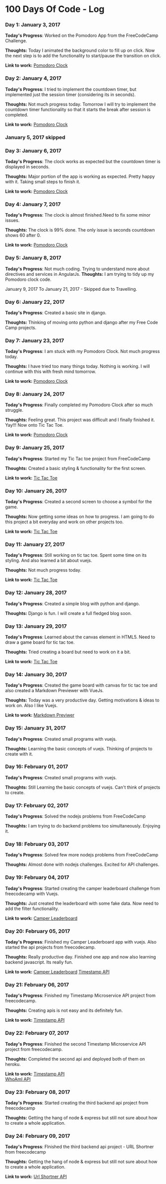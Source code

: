 # 100 Days Of Code - Log

### Day 1: January 3, 2017

**Today's Progress**: Worked on the Pomodoro App from the FreeCodeCamp Challenge. 

**Thoughts:** Today I animated the background color to fill up on click. Now the next step is to add the functionality to start/pause the transition on click. 

**Link to work:** [Pomodoro Clock](https://github.com/rashmimalpande/Pomodoro-Clock)

### Day 2: January 4, 2017

**Today's Progress**: I tried to implement the countdown timer, but implemented just the session timer (considering its in seconds).

**Thoughts:** Not much progress today. Tomorrow I will try to implement the countdown timer functionality so that it starts the break after session is completed.

**Link to work:** [Pomodoro Clock](https://github.com/rashmimalpande/Pomodoro-Clock)

### January 5, 2017 skipped

### Day 3: January 6, 2017

**Today's Progress**: The clock works as expected but the countdown timer is displayed in seconds.

**Thoughts:** Major portion of the app is working as expected. Pretty happy with it. Taking small steps to finish it.

**Link to work:** [Pomodoro Clock](https://github.com/rashmimalpande/Pomodoro-Clock)

### Day 4: January 7, 2017

**Today's Progress**: The clock is almost finished.Need to fix some minor issues.

**Thoughts:** The clock is 99% done. The only issue is seconds countdown shows 60 after 0.

**Link to work:** [Pomodoro Clock](https://github.com/rashmimalpande/Pomodoro-Clock)

### Day 5: January 8, 2017

**Today's Progress**: Not much coding. Trying to understand more about directives and services in AngularJs.
**Thoughts:** I am trying to tidy up my Pomodoro clock code. 

January 9, 2017 To January 21, 2017 - Skipped due to Travelling.

### Day 6: January 22, 2017

**Today's Progress**: Created a basic site in django.

**Thoughts:** Thinking of moving onto python and django after my Free Code Camp projects.

### Day 7: January 23, 2017

**Today's Progress**: I am stuck with my Pomodoro Clock. Not much progress today.

**Thoughts:** I have tried too many things today. Nothing is working. I will continue with this with fresh mind tomorrow.

**Link to work:** [Pomodoro Clock](https://github.com/rashmimalpande/Pomodoro-Clock)

### Day 8: January 24, 2017

**Today's Progress**: Finally completed my Pomodoro Clock after so much struggle.

**Thoughts:** Feeling great. This project was difficult and I finally finished it. Yay!!! Now onto Tic Tac Toe.

**Link to work:** [Pomodoro Clock](https://github.com/rashmimalpande/Pomodoro-Clock)

### Day 9: January 25, 2017

**Today's Progress**: Started my Tic Tac toe project from FreeCodeCamp

**Thoughts:** Created a basic styling & functionality for the first screen.

**Link to work:** [Tic Tac Toe](https://github.com/rashmimalpande/Tic-Tac-Toe)

### Day 10: January 26, 2017

**Today's Progress**: Created a second screen to choose a symbol for the game.

**Thoughts:** Now getting some ideas on how to progress. I am going to do this project a bit everyday and work on other projects too.

**Link to work:** [Tic Tac Toe](https://github.com/rashmimalpande/Tic-Tac-Toe)

### Day 11: January 27, 2017

**Today's Progress**: Still working on tic tac toe. Spent some time on its styling. And also learned a bit about vuejs.

**Thoughts:** Not much progress today.

**Link to work:** [Tic Tac Toe](https://github.com/rashmimalpande/Tic-Tac-Toe)


### Day 12: January 28, 2017

**Today's Progress**: Created a simple blog with python and django.

**Thoughts:** Django is fun. I will create a full fledged blog soon.

### Day 13: January 29, 2017

**Today's Progress**: Learned about the canvas element in HTML5. Need to draw a game board for tic tac toe.

**Thoughts:** Tried creating a board but need to work on it a bit.

**Link to work:** [Tic Tac Toe](https://github.com/rashmimalpande/Tic-Tac-Toe)

### Day 14: January 30, 2017

**Today's Progress**: Created the game board with canvas for tic tac toe and also created a Markdown Previewer with VueJs.

**Thoughts:** Today was a very productive day. Getting motivations & ideas to work on. Also I like Vuejs.

**Link to work:** [Markdown Previwer](https://github.com/rashmimalpande/Markdown-Previewer)


### Day 15: January 31, 2017

**Today's Progress**: Created small programs with vuejs.

**Thoughts:** Learning the basic concepts of vuejs. Thinking of projects to create with it.

### Day 16: February 01, 2017

**Today's Progress**: Created small programs with vuejs.

**Thoughts:** Still Learning the basic concepts of vuejs. Can't think of projects to create.

### Day 17: February 02, 2017

**Today's Progress**: Solved the nodejs problems from FreeCodeCamp

**Thoughts:** I am trying to do backend problems too simultaneously. Enjoying it.

### Day 18: February 03, 2017

**Today's Progress**: Solved few more nodejs problems from FreeCodeCamp

**Thoughts:** Almost done with nodejs challenges. Excited for API challenges.

### Day 19: February 04, 2017

**Today's Progress**: Started creating the camper leaderboard challenge from freecodecamp with Vuejs.

**Thoughts:** Just created the leaderboard with some fake data. Now need to add the filter functionality.

**Link to work:** [Camper Leaderboard](https://github.com/rashmimalpande/Camper-Leaderboard)

### Day 20: February 05, 2017

**Today's Progress**: Finished my Camper Leaderboard app with vuejs. Also started the api projects from freecodecamp.

**Thoughts:** Really productive day. Finished one app and now also learning backend javascript. Its really fun.

**Link to work:** 
[Camper Leaderboard](https://github.com/rashmimalpande/Camper-Leaderboard)
[Timestamp API](https://github.com/rashmimalpande/timestamp-api)

### Day 21: February 06, 2017

**Today's Progress**: Finished my Timestamp Microservice API project from freecodecamp.

**Thoughts:** Creating apis is not easy and its definitely fun.

**Link to work:** [Timestamp API](https://github.com/rashmimalpande/timestamp-api)

### Day 22: February 07, 2017

**Today's Progress**: Finished the second Timestamp Microservice API project from freecodecamp.

**Thoughts:** Completed the second api and deployed both of them on heroku.

**Link to work:** [Timestamp API](https://rm-timestamp-service.herokuapp.com/December%2015,%202017)  
[WhoAmI API](https://rm-whoami.herokuapp.com/api/whoami)

### Day 23: February 08, 2017

**Today's Progress**: Started creating the third backend api project from freecodecamp

**Thoughts:** Getting the hang of node & express but still not sure about how to create a whole application.

### Day 24: February 09, 2017

**Today's Progress**: FInished the third backend api project - URL Shortner from freecodecamp

**Thoughts:** Getting the hang of node & express but still not sure about how to create a whole application.

**Link to work:** [Url Shortner API](https://rm-url-shortner.herokuapp.com/new/https://www.google.com)  










